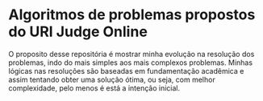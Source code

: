# Algoritmos de problemas propostos do URI Judge Online

O proposito desse repositória é mostrar minha evolução na resolução dos problemas, indo do mais simples aos mais complexos problemas. Minhas lógicas nas resoluções são baseadas em fundamentação acadêmica e assim tentando obter uma solução ótima, ou seja, com melhor complexidade, pelo menos é está a intenção inicial.
